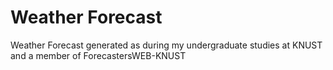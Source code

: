 # Weather Forecast
Weather Forecast generated as during my undergraduate studies at KNUST and a member of ForecastersWEB-KNUST
